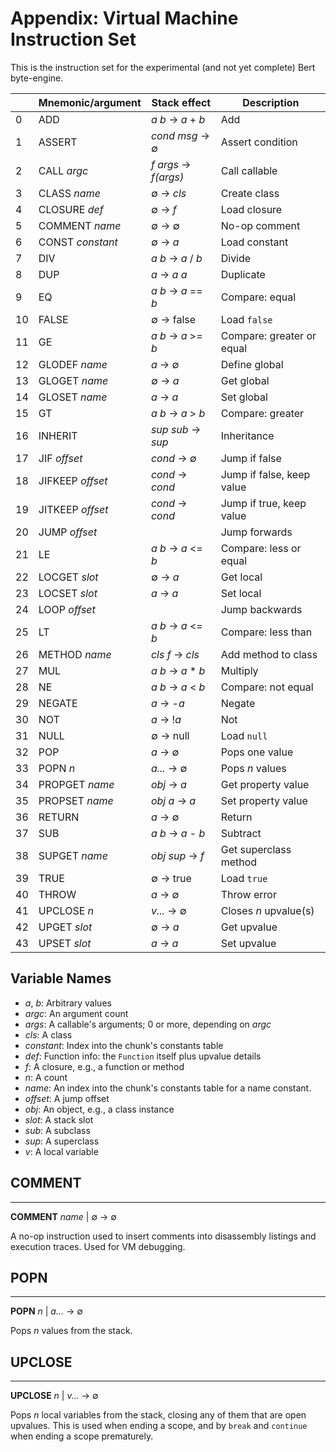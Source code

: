 # Appendix: Virtual Machine Instruction Set

This is the instruction set for the experimental (and not yet
complete) Bert byte-engine.


|    | Mnemonic/argument | Stack effect         | Description               |
|----|-------------------|----------------------|---------------------------|
| 0  | ADD               | *a b* → *a* + *b*    | Add                       |
| 1  | ASSERT            | *cond msg* → ∅       | Assert condition          |
| 2  | CALL *argc*       | *f args* → *f(args)* | Call callable             |
| 3  | CLASS *name*      | ∅ → *cls*            | Create class              |
| 4  | CLOSURE *def*     | ∅ → *f*              | Load closure              |
| 5  | COMMENT *name*    | ∅ → ∅                | No-op comment             |
| 6  | CONST *constant*  | ∅ → *a*              | Load constant             |
| 7  | DIV               | *a b* → *a* / *b*    | Divide                    |
| 8  | DUP               | *a* → *a* *a*        | Duplicate                 |
| 9  | EQ                | *a b* → *a* == *b*   | Compare: equal            |
| 10 | FALSE             | ∅ → false            | Load `false`              |
| 11 | GE                | *a b* → *a* >= *b*   | Compare: greater or equal |
| 12 | GLODEF *name*     | *a* → ∅              | Define global             |
| 13 | GLOGET *name*     | ∅ → *a*              | Get global                |
| 14 | GLOSET *name*     | *a* → *a*            | Set global                |
| 15 | GT                | *a b* → *a* > *b*    | Compare: greater          |
| 16 | INHERIT           | *sup sub* → *sup*    | Inheritance               |
| 17 | JIF *offset*      | *cond* → ∅           | Jump if false             |
| 18 | JIFKEEP *offset*  | *cond* → *cond*      | Jump if false, keep value |
| 19 | JITKEEP *offset*  | *cond* → *cond*      | Jump if true, keep value  |
| 20 | JUMP *offset*     |                      | Jump forwards             |
| 21 | LE                | *a b* → *a* <= *b*   | Compare: less or equal    |
| 22 | LOCGET *slot*     | ∅ → *a*              | Get local                 |
| 23 | LOCSET *slot*     | *a* → *a*            | Set local                 |
| 24 | LOOP *offset*     |                      | Jump backwards            |
| 25 | LT                | *a b* → *a* <= *b*   | Compare: less than        |
| 26 | METHOD *name*     | *cls f* → *cls*      | Add method to class       |
| 27 | MUL               | *a b* → *a* * *b*    | Multiply                  |
| 28 | NE                | *a b* → *a* < *b*    | Compare: not equal        |
| 29 | NEGATE            | *a* → -*a*           | Negate                    |
| 30 | NOT               | *a* → !*a*           | Not                       |
| 31 | NULL              | ∅ → null             | Load `null`               |
| 32 | POP               | *a* → ∅              | Pops one value            |
| 33 | POPN *n*          | *a...* → ∅           | Pops *n* values           |
| 34 | PROPGET *name*    | *obj* → *a*          | Get property value        |
| 35 | PROPSET *name*    | *obj a* → *a*        | Set property value        |
| 36 | RETURN            | *a* → ∅              | Return                    |
| 37 | SUB               | *a b* → *a* - *b*    | Subtract                  |
| 38 | SUPGET *name*     | *obj sup* → *f*      | Get superclass method     |
| 39 | TRUE              | ∅ → true             | Load `true`               |
| 40 | THROW             | *a* → ∅              | Throw error               |
| 41 | UPCLOSE *n*       | *v...* → ∅           | Closes *n* upvalue(s)     |
| 42 | UPGET *slot*      | ∅ → *a*              | Get upvalue               |
| 43 | UPSET *slot*      | *a* → *a*            | Set upvalue               |

## Variable Names

- *a*, *b*: Arbitrary values
- *argc*: An argument count
- *args*: A callable's arguments; 0 or more, depending on *argc*
- *cls*: A class
- *constant*: Index into the chunk's constants table
- *def*: Function info: the `Function` itself plus upvalue details
- *f*: A closure, e.g., a function or method
- *n*: A count
- *name*: An index into the chunk's constants table for a name constant.
- *offset*: A jump offset
- *obj*: An object, e.g., a class instance
- *slot*: A stack slot
- *sub*: A subclass
- *sup*: A superclass
- *v*: A local variable

## COMMENT
---
**COMMENT** *name* | ∅ → ∅

A no-op instruction used to insert comments into disassembly listings
and execution traces.  Used for VM debugging.

## POPN
---
**POPN** *n* | *a...* → ∅ 

Pops *n* values from the stack.

## UPCLOSE
---
**UPCLOSE** *n* | *v...* → ∅

Pops *n* local variables from the stack, closing any of them that are 
open upvalues. This is used when ending a scope, and by `break` and `continue` 
when ending a scope prematurely.